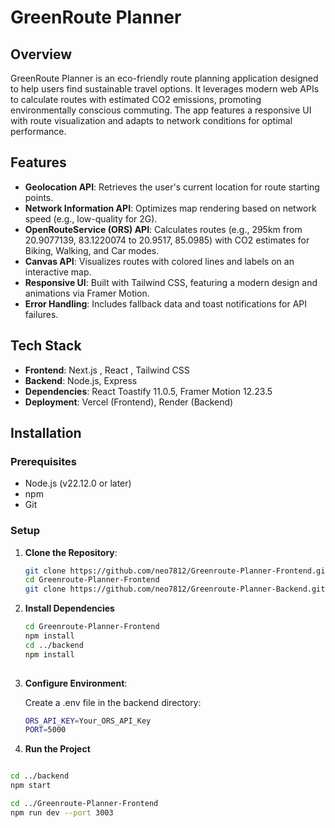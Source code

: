 # GreenRoute Planner

## Overview
GreenRoute Planner is an eco-friendly route planning application designed to help users find sustainable travel options. It leverages modern web APIs to calculate routes with estimated CO2 emissions, promoting environmentally conscious commuting. The app features a responsive UI with route visualization and adapts to network conditions for optimal performance.


## Features
- **Geolocation API**: Retrieves the user's current location for route starting points.
- **Network Information API**: Optimizes map rendering based on network speed (e.g., low-quality for 2G).
- **OpenRouteService (ORS) API**: Calculates routes (e.g., 295km from 20.9077139, 83.1220074 to 20.9517, 85.0985) with CO2 estimates for Biking, Walking, and Car modes.
- **Canvas API**: Visualizes routes with colored lines and labels on an interactive map.
- **Responsive UI**: Built with Tailwind CSS, featuring a modern design and animations via Framer Motion.
- **Error Handling**: Includes fallback data and toast notifications for API failures.

## Tech Stack
- **Frontend**: Next.js , React , Tailwind CSS 
- **Backend**: Node.js, Express
- **Dependencies**: React Toastify 11.0.5, Framer Motion 12.23.5
- **Deployment**: Vercel (Frontend), Render (Backend)

## Installation

### Prerequisites
- Node.js (v22.12.0 or later)
- npm 
- Git

### Setup
1. **Clone the Repository**:
   ```bash
   git clone https://github.com/neo7812/Greenroute-Planner-Frontend.git
   cd Greenroute-Planner-Frontend
   git clone https://github.com/neo7812/Greenroute-Planner-Backend.git ../backend

   
2.  **Install Dependencies**
    ```bash
    cd Greenroute-Planner-Frontend
    npm install
    cd ../backend
    npm install  
  
3. **Configure Environment**:

   Create a .env file in the backend directory:
   ```bash
   ORS_API_KEY=Your_ORS_API_Key
   PORT=5000


4. **Run the Project**
```bash

cd ../backend
npm start

cd ../Greenroute-Planner-Frontend
npm run dev --port 3003


